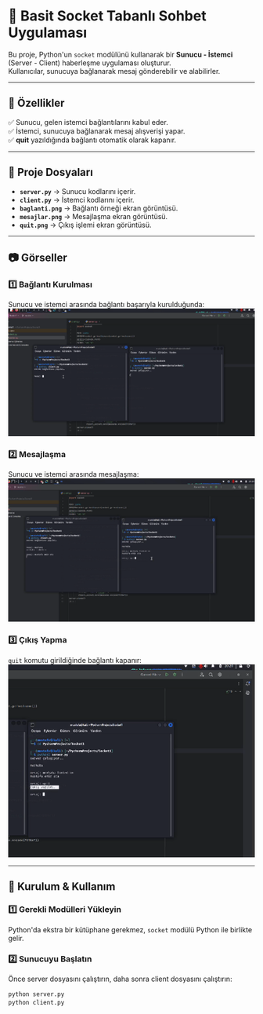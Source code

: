 # 🔌 Basit Socket Tabanlı Sohbet Uygulaması  

Bu proje, Python'un `socket` modülünü kullanarak bir **Sunucu - İstemci** (Server - Client) haberleşme uygulaması oluşturur.  
Kullanıcılar, sunucuya bağlanarak mesaj gönderebilir ve alabilirler.

---

## 📌 Özellikler  
✅ Sunucu, gelen istemci bağlantılarını kabul eder.  
✅ İstemci, sunucuya bağlanarak mesaj alışverişi yapar.  
✅ **quit** yazıldığında bağlantı otomatik olarak kapanır.  

---

## 📁 Proje Dosyaları  
- **`server.py`** → Sunucu kodlarını içerir.  
- **`client.py`** → İstemci kodlarını içerir.  
- **`baglanti.png`** → Bağlantı örneği ekran görüntüsü.  
- **`mesajlar.png`** → Mesajlaşma ekran görüntüsü.  
- **`quit.png`** → Çıkış işlemi ekran görüntüsü.  

---

## 📷 Görseller  

### **1️⃣ Bağlantı Kurulması**  
Sunucu ve istemci arasında bağlantı başarıyla kurulduğunda:  
![Bağlantı](baglanti.png)  

### **2️⃣ Mesajlaşma**  
Sunucu ve istemci arasında mesajlaşma:  
![Mesajlaşma](mesajlar.png)  

### **3️⃣ Çıkış Yapma**  
`quit` komutu girildiğinde bağlantı kapanır:  
![Çıkış](quit.png)  

---

## 🚀 Kurulum & Kullanım  

### 1️⃣ **Gerekli Modülleri Yükleyin**  
Python'da ekstra bir kütüphane gerekmez, `socket` modülü Python ile birlikte gelir.  

### 2️⃣ **Sunucuyu Başlatın**  
Önce server dosyasını çalıştırın, daha sonra client dosyasını çalıştırın:  
```sh
python server.py
python client.py
